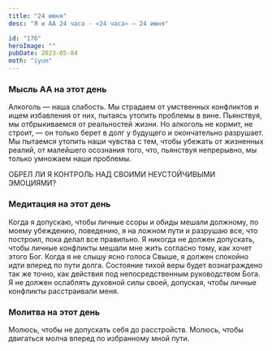 ```yaml
---
title: "24 июня"
desc: "Я и АА 24 часа - «24 часа» — 24 июня"

id: "176"
heroImage: ""
pubDate: 2023-05-04
moth: "iyun"
---
```


### Мысль АА на этот день

Алкоголь — наша слабость. Мы страдаем от умственных конфликтов и ищем
избавления от них, пытаясь утопить проблемы в вине. Пьянствуя, мы
отбрыкиваемся от реальностей жизни. Но алкоголь не кормит, не строит, — он
только берет в долг у будущего и окончательно разрушает. Мы пытаемся утопить
наши чувства с тем, чтобы убежать от жизненных реалий, от малейшего осознания
того, что, пьянствуя непрерывно, мы только умножаем наши проблемы.

ОБРЕЛ ЛИ Я КОНТРОЛЬ НАД СВОИМИ НЕУСТОЙЧИВЫМИ ЭМОЦИЯМИ?

### Медитация на этот день

Когда я допускаю, чтобы личные ссоры и обиды мешали должному, по моему
убеждению, поведению, я на ложном пути и разрушаю все, что построил, пока
делал все правильно. Я никогда не должен допускать, чтобы личные конфликты
мешали мне жить согласно тому, как хочет этого Бог. Когда я не слышу ясно
голоса Свыше, я должен спокойно идти вперед по пути долга. Состояние тихой
веры будет вознаграждено так же точно, как действия под непосредственным
руководством Бога. Я не должен ослаблять духовной силы своей, допуская, чтобы
личные конфликты расстраивали меня.

### Молитва на этот день

Молюсь, чтобы не допускать себя до расстройств. Молюсь, чтобы двигаться молча
вперед по избранному мной пути.
